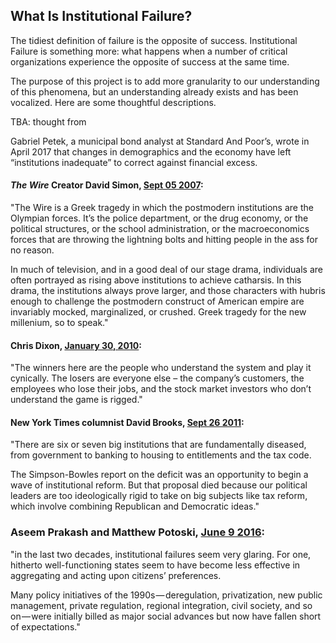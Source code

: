 ## What Is Institutional Failure?

The tidiest definition of failure is the opposite of success. Institutional Failure is something more: what happens when a number of critical organizations experience the opposite of success at the same time.  

The purpose of this project is to add more granularity to our understanding of this phenomena, but an understanding already exists and has been vocalized. Here are some thoughtful descriptions. 

TBA: thought from 

  Gabriel Petek, a municipal bond analyst at Standard And Poor’s, wrote in April 2017 that changes in demographics and the economy have left “institutions inadequate” to correct against financial excess.

#### *The Wire* Creator David Simon, [Sept 05 2007](https://kottke.org/07/09/summer-news-regarding-the-wire):

"The Wire is a Greek tragedy in which the postmodern institutions are the Olympian forces. It’s the police department, or the drug economy, or the political structures, or the school administration, or the macroeconomics forces that are throwing the lightning bolts and hitting people in the ass for no reason. 

In much of television, and in a good deal of our stage drama, individuals are often portrayed as rising above institutions to achieve catharsis. In this drama, the institutions always prove larger, and those characters with hubris enough to challenge the postmodern construct of American empire are invariably mocked, marginalized, or crushed. Greek tragedy for the new millenium, so to speak."

#### Chris Dixon, [January 30, 2010](http://cdixon.org/2010/01/30/institutional-failure/): 

"The winners here are the people who understand the system and play it cynically. The losers are everyone else – the company’s customers, the employees who lose their jobs, and the stock market investors who don’t understand the game is rigged."

#### New York Times columnist David Brooks, [Sept 26 2011](http://www.nytimes.com/2011/09/27/opinion/brooks-the-lost-decade.html?_r=1&amp;ref=opinion):

"There are six or seven big institutions that are fundamentally diseased, from government to banking to housing to entitlements and the tax code.

The Simpson-Bowles report on the deficit was an opportunity to begin a wave of institutional reform. But that proposal died because our political leaders are too ideologically rigid to take on big subjects like tax reform, which involve combining Republican and Democratic ideas."

### Aseem Prakash and Matthew Potoski, [June 9 2016](https://statecrafting.net/lets-take-institutional-dysfunctionality-more-seriously-140cab573d7e):

"in the last two decades, institutional failures seem very glaring. For one, hitherto well-functioning states seem to have become less effective in aggregating and acting upon citizens’ preferences. 

Many policy initiatives of the 1990s — deregulation, privatization, new public management, private regulation, regional integration, civil society, and so on — were initially billed as major social advances but now have fallen short of expectations."
